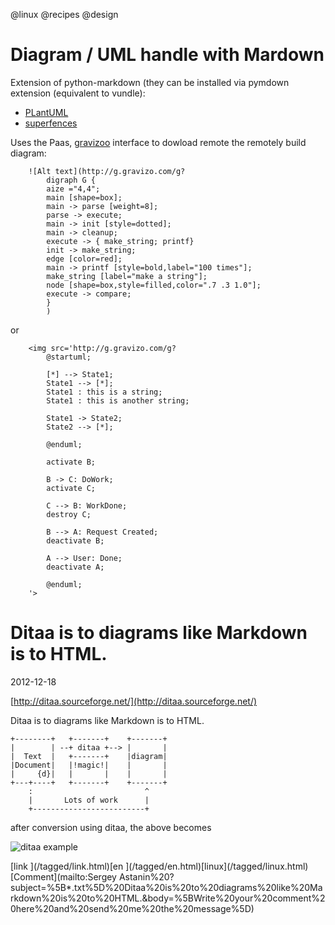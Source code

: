 @linux
@recipes
@design

# Diagram / UML handle with Mardown
Extension of python-markdown (they can be installed via pymdown extension (equivalent to vundle):

* [PLantUML](https://github.com/mikitex70/plantuml-markdown)
* [superfences](http://facelessuser.github.io/pymdown-extensions/extensions/superfences/)

Uses the Paas, [gravizoo](http://www.gravizo.com/) interface to dowload remote the remotely build diagram:

```
    ![Alt text](http://g.gravizo.com/g?
        digraph G {
        aize ="4,4";
        main [shape=box];
        main -> parse [weight=8];
        parse -> execute;
        main -> init [style=dotted];
        main -> cleanup;
        execute -> { make_string; printf}
        init -> make_string;
        edge [color=red];
        main -> printf [style=bold,label="100 times"];
        make_string [label="make a string"];
        node [shape=box,style=filled,color=".7 .3 1.0"];
        execute -> compare;
        }
        )
```

or 
```
    <img src='http://g.gravizo.com/g?
        @startuml;

        [*] --> State1;
        State1 --> [*];
        State1 : this is a string;
        State1 : this is another string;

        State1 -> State2;
        State2 --> [*];

        @enduml;

        activate B;

        B -> C: DoWork;
        activate C;

        C --> B: WorkDone;
        destroy C;

        B --> A: Request Created;
        deactivate B;

        A --> User: Done;
        deactivate A;

        @enduml;
    '>
```

# Ditaa is to diagrams like Markdown is to HTML.

<span id="published-date">2012-12-18</span>

[http://ditaa.sourceforge.net/](http://ditaa.sourceforge.net/)

Ditaa is to diagrams like Markdown is to HTML.

    +--------+   +-------+    +-------+
    |        | --+ ditaa +--> |       |
    |  Text  |   +-------+    |diagram|
    |Document|   |!magic!|    |       |
    |     {d}|   |       |    |       |
    +---+----+   +-------+    +-------+
        :                         ^
        |       Lots of work      |
        +-------------------------+

after conversion using ditaa, the above becomes

![ditaa example](http://ditaa.sourceforge.net/images/first.png)

<div class="tags"><span class="tag">[link ](/tagged/link.html)</span><span class="tag">[en ](/tagged/en.html)</span><span class="tag">[linux](/tagged/linux.html)</span></div>

<div id="feedback">[Comment](mailto:Sergey Astanin%20<txt@arboreus.com>?subject=%5B*.txt%5D%20Ditaa%20is%20to%20diagrams%20like%20Markdown%20is%20to%20HTML.&body=%5BWrite%20your%20comment%20here%20and%20send%20me%20the%20message%5D)</div>

